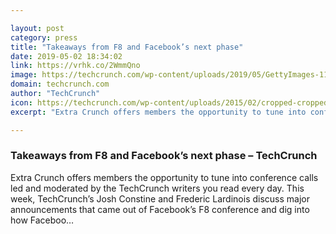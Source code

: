 ```yaml
---

layout: post
category: press
title: "Takeaways from F8 and Facebook’s next phase"
date: 2019-05-02 18:34:02
link: https://vrhk.co/2WmmQno
image: https://techcrunch.com/wp-content/uploads/2019/05/GettyImages-1140291808.jpg?w=600
domain: techcrunch.com
author: "TechCrunch"
icon: https://techcrunch.com/wp-content/uploads/2015/02/cropped-cropped-favicon-gradient.png?w=180
excerpt: "Extra Crunch offers members the opportunity to tune into conference calls led and moderated by the TechCrunch writers you read every day. This week, TechCrunch’s Josh Constine and Frederic Lardinois discuss major announcements that came out of Facebook’s F8 conference and dig into how Faceboo…"

---
```


### Takeaways from F8 and Facebook’s next phase – TechCrunch

Extra Crunch offers members the opportunity to tune into conference calls led and moderated by the TechCrunch writers you read every day. This week, TechCrunch’s Josh Constine and Frederic Lardinois discuss major announcements that came out of Facebook’s F8 conference and dig into how Faceboo…